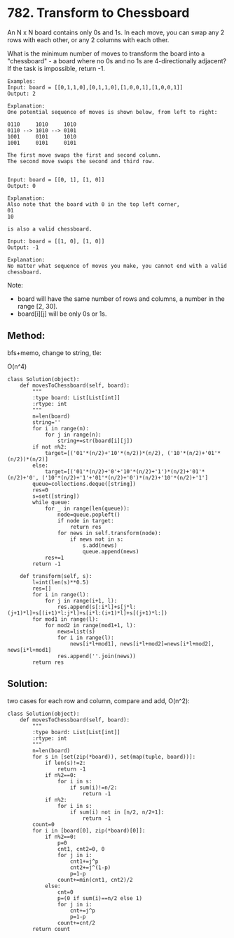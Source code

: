 # 782. Transform to Chessboard

An N x N board contains only 0s and 1s. In each move, you can swap any 2 rows with each other, or any 2 columns with each other.

What is the minimum number of moves to transform the board into a "chessboard" - a board where no 0s and no 1s are 4-directionally adjacent? If the task is impossible, return -1.

    Examples:
    Input: board = [[0,1,1,0],[0,1,1,0],[1,0,0,1],[1,0,0,1]]
    Output: 2
    
    Explanation:
    One potential sequence of moves is shown below, from left to right:
    
    0110     1010     1010
    0110 --> 1010 --> 0101
    1001     0101     1010
    1001     0101     0101
    
    The first move swaps the first and second column.
    The second move swaps the second and third row.
    
    
    Input: board = [[0, 1], [1, 0]]
    Output: 0
    
    Explanation:
    Also note that the board with 0 in the top left corner,
    01
    10
    
    is also a valid chessboard.
    
    Input: board = [[1, 0], [1, 0]]
    Output: -1
    
    Explanation:
    No matter what sequence of moves you make, you cannot end with a valid chessboard.

Note:

- board will have the same number of rows and columns, a number in the range [2, 30].
- board[i][j] will be only 0s or 1s.

## Method:

bfs+memo, change to string, tle:

O(n^4)

    class Solution(object):
        def movesToChessboard(self, board):
            """
            :type board: List[List[int]]
            :rtype: int
            """
            n=len(board)
            string=''
            for i in range(n):
                for j in range(n):
                    string+=str(board[i][j])
            if not n%2:
                target=[('01'*(n/2)+'10'*(n/2))*(n/2), ('10'*(n/2)+'01'*(n/2))*(n/2)]
            else:
                target=[('01'*(n/2)+'0'+'10'*(n/2)+'1')*(n/2)+'01'*(n/2)+'0', ('10'*(n/2)+'1'+'01'*(n/2)+'0')*(n/2)+'10'*(n/2)+'1']
            queue=collections.deque([string])
            res=0
            s=set([string])
            while queue:
                for _ in range(len(queue)):
                    node=queue.popleft()
                    if node in target:
                        return res
                    for news in self.transform(node):
                        if news not in s:
                            s.add(news)
                            queue.append(news)
                res+=1
            return -1
                    
        def transform(self, s):
            l=int(len(s)**0.5)
            res=[]
            for i in range(l):
                for j in range(i+1, l):
                    res.append(s[:i*l]+s[j*l:(j+1)*l]+s[(i+1)*l:j*l]+s[i*l:(i+1)*l]+s[(j+1)*l:])
            for mod1 in range(l):
                for mod2 in range(mod1+1, l):
                    news=list(s)
                    for i in range(l):
                        news[i*l+mod1], news[i*l+mod2]=news[i*l+mod2], news[i*l+mod1]
                    res.append(''.join(news))
            return res
            
## Solution:

two cases for each row and column, compare and add, O(n^2):

    class Solution(object):
        def movesToChessboard(self, board):
            """
            :type board: List[List[int]]
            :rtype: int
            """
            n=len(board)
            for s in [set(zip(*board)), set(map(tuple, board))]:
                if len(s)!=2:
                    return -1
                if n%2==0:
                    for i in s:
                        if sum(i)!=n/2:
                            return -1
                if n%2:
                    for i in s:
                        if sum(i) not in [n/2, n/2+1]:
                            return -1
            count=0
            for i in [board[0], zip(*board)[0]]:
                if n%2==0:
                    p=0
                    cnt1, cnt2=0, 0
                    for j in i:
                        cnt1+=j^p
                        cnt2+=j^(1-p)
                        p=1-p
                    count+=min(cnt1, cnt2)/2
                else:
                    cnt=0
                    p=(0 if sum(i)==n/2 else 1)
                    for j in i:
                        cnt+=j^p
                        p=1-p
                    count+=cnt/2
            return count